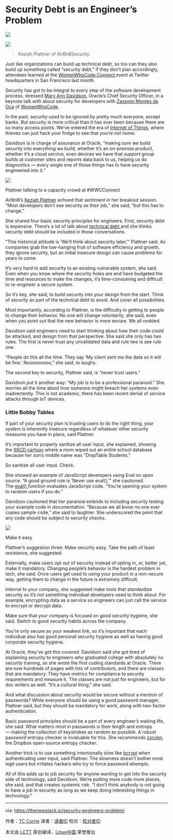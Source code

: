 Security Debt is an Engineer’s Problem
============================================================

![](https://cdn.thenewstack.io/media/2017/05/d6fe35b0-11416417-1257170530979237-7594665410266720452-o_2_orig-1024x641.jpg)

![](https://cdn.thenewstack.io/media/2017/05/ea8298a9-keziah-slide1-300x165.png)
>Keziah Plattner of AirBnBSecurity.

Just like organizations can build up technical debt, so too can they also build up something called “security debt,” if they don’t plan accordingly, attendees learned at the [WomenWhoCode Connect ][5]event at Twitter headquarters in San Francisco last month.

Security has got to be integral to every step of the software development process, stressed [Mary Ann Davidson][6], Oracle’s Chief Security Officer, in a keynote talk with about security for developers with [Zassmin Montes de Oca][7] of [WomenWhoCode][8].

In the past, security used to be ignored by pretty much everyone, except banks. But security is more critical than it has ever been because there are so many access points. We’ve entered the era of [Internet of Things][9], where thieves can just hack your fridge to see that you’re not home.

Davidson is in charge of assurance at Oracle, “making sure we build security into everything we build, whether it’s an on-premise product, whether it’s a cloud service, even devices we have that support group builds at customer sites and reports data back to us, helping us do diagnostics — every single one of those things has to have security engineered into it.”

![](https://cdn.thenewstack.io/media/2017/05/8d5dc451-keziah-talking-225x300.jpg)

Plattner talking to a capacity crowd at #WWCConnect

AirBnB’s [Keziah Plattner][10] echoed that sentiment in her breakout session. “Most developers don’t see security as their job,” she said, “but this has to change.”

She shared four basic security principles for engineers. First, security debt is expensive. There’s a lot of talk about [technical debt ][11]and she thinks security debt should be included in those conversations.

“This historical attitude is ‘We’ll think about security later,’” Plattner said. As companies grab the low-hanging fruit of software efficiency and growth, they ignore security, but an initial insecure design can cause problems for years to come.

It’s very hard to add security to an existing vulnerable system, she said. Even when you know where the security holes are and have budgeted the time and resources to make the changes, it’s time-consuming and difficult to re-engineer a secure system.

So it’s key, she said, to build security into your design from the start. Think of security as part of the technical debt to avoid. And cover all possibilities.

Most importantly, according to Plattner, is the difficulty in getting to people to change their behavior. No one will change voluntarily, she said, even when you point out that the new behavior is more secure. We all nodded.

Davidson said engineers need to start thinking about how their code could be attacked, and design from that perspective. She said she only has two rules. The first is never trust any unvalidated data and rule two is see rule one.

“People do this all the time. They say ‘My client sent me the data so it will be fine.’ Nooooooooo,” she said, to laughs.

The second key to security, Plattner said, is “never trust users.”

Davidson put it another way: “My job is to be a professional paranoid.” She worries all the time about how someone might breach her systems even inadvertently. This is not academic, there has been recent denial of service attacks through IoT devices.

### Little Bobby Tables

If part of your security plan is trusting users to do the right thing, your system is inherently insecure regardless of whatever other security measures you have in place, said Plattner.

It’s important to properly sanitize all user input, she explained, showing the [XKCD cartoon][12] where a mom wiped out an entire school database because her son’s middle name was “DropTable Students.”

So sanitize all user input. Check.

She showed an example of JavaScript developers using Eval on open source. “A good ground rule is ‘Never use eval(),’” she cautioned. The [eval() ][13]function evaluates JavaScript code. “You’re opening your system to random users if you do.”

Davidson cautioned that her paranoia extends to including security testing your example code in documentation. “Because we all know no one ever copies sample code,” she said to laughter. She underscored the point that any code should be subject to security checks.

![](https://cdn.thenewstack.io/media/2017/05/87efe589-keziah-path-300x122.png)

Make it easy

Plattner’s suggestion three: Make security easy. Take the path of least resistance, she suggested.

Externally, make users opt out of security instead of opting in, or, better yet, make it mandatory. Changing people’s behavior is the hardest problem in tech, she said. Once users get used to using your product in a non-secure way, getting them to change in the future is extremely difficult.

Internal to your company, she suggested make tools that standardize security so it’s not something individual developers need to think about. For example, encrypting data as a service so engineers can just call the service to encrypt or decrypt data.

Make sure that your company is focused on good security hygiene, she said. Switch to good security habits across the company.

You’re only secure as your weakest link, so it’s important that each individual also has good personal security hygiene as well as having good corporate security hygiene.

At Oracle, they’ve got this covered. Davidson said she got tired of explaining security to engineers who graduated college with absolutely no security training, so she wrote the first coding standards at Oracle. There are now hundreds of pages with lots of contributors, and there are classes that are mandatory. They have metrics for compliance to security requirements and measure it. The classes are not just for engineers, but for doc writers as well. “It’s a cultural thing,” she said.

And what discussion about security would be secure without a mention of passwords? While everyone should be using a good password manager, Plattner said, but they should be mandatory for work, along with two-factor authentication.

Basic password principles should be a part of every engineer’s waking life, she said. What matters most in passwords is their length and entropy — making the collection of keystrokes as random as possible. A robust password entropy checker is invaluable for this. She recommends [zxcvbn][14], the Dropbox open-source entropy checker.

Another trick is to use something intentionally slow like [bcrypt][15] when authenticating user input, said Plattner. The slowness doesn’t bother most legit users but irritates hackers who try to force password attempts.

All of this adds up to job security for anyone wanting to get into the security side of technology, said Davidson. We’re putting more code more places, she said, and that creates systemic risk. “I don’t think anybody is not going to have a job in security as long as we keep doing interesting things in technology.”

--------------------------------------------------------------------------------

via: https://thenewstack.io/security-engineers-problem/

作者：[TC Currie][a]
译者：[译者ID](https://github.com/译者ID)
校对：[校对者ID](https://github.com/校对者ID)

本文由 [LCTT](https://github.com/LCTT/TranslateProject) 原创编译，[Linux中国](https://linux.cn/) 荣誉推出

[a]:https://thenewstack.io/author/tc/
[1]:http://twitter.com/share?url=https://thenewstack.io/security-engineers-problem/&text=Security+Debt+is+an+Engineer%E2%80%99s+Problem+
[2]:http://www.facebook.com/sharer.php?u=https://thenewstack.io/security-engineers-problem/
[3]:http://www.linkedin.com/shareArticle?mini=true&url=https://thenewstack.io/security-engineers-problem/
[4]:https://thenewstack.io/security-engineers-problem/#disqus_thread
[5]:http://connect2017.womenwhocode.com/
[6]:https://www.linkedin.com/in/mary-ann-davidson-235ba/
[7]:https://www.linkedin.com/in/zassmin/
[8]:https://www.womenwhocode.com/
[9]:https://www.thenewstack.io/tag/Internet-of-Things
[10]:https://twitter.com/ittskeziah
[11]:https://martinfowler.com/bliki/TechnicalDebt.html
[12]:https://xkcd.com/327/
[13]:https://developer.mozilla.org/en-US/docs/Web/JavaScript/Reference/Global_Objects/eval
[14]:https://blogs.dropbox.com/tech/2012/04/zxcvbn-realistic-password-strength-estimation/
[15]:https://en.wikipedia.org/wiki/Bcrypt
[16]:https://thenewstack.io/author/tc/
